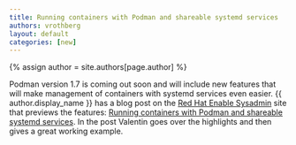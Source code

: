 ```yaml
---
title: Running containers with Podman and shareable systemd services  
authors: vrothberg
layout: default
categories: [new]
---
```

{% assign author = site.authors[page.author] %}

Podman version 1.7 is coming out soon and will include new features that will make management of containers with systemd services even easier. {{ author.display_name }} has a blog post on the [Red Hat Enable Sysadmin](https://www.redhat.com/sysadmin/) site that previews the features: [Running containers with Podman and shareable systemd services](https://www.redhat.com/sysadmin/podman-shareable-systemd-services).  In the post Valentin goes over the highlights and then gives a great working example.
